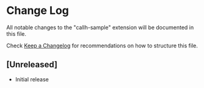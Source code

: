 # Change Log

All notable changes to the "callh-sample" extension will be documented in this file.

Check [Keep a Changelog](http://keepachangelog.com/) for recommendations on how to structure this file.

## [Unreleased]

- Initial release